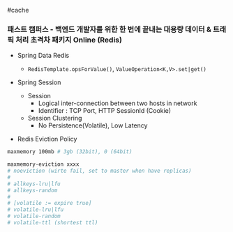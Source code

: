 #cache 

### 패스트 캠퍼스 - 백엔드 개발자를 위한 한 번에 끝내는 대용량 데이터 & 트래픽 처리 초격차 패키지 Online (Redis)

* Spring Data Redis
	* `RedisTemplate.opsForValue()`, `ValueOperation<K,V>.set|get()`

* Spring Session
	* Session
		* Logical inter-connection between two hosts in network
		* Identifier : TCP Port, HTTP SessionId (Cookie)
	* Session Clustering
		* No Persistence(Volatile), Low Latency

* Redis Eviction Policy
```bash
maxmemory 100mb # 3gb (32bit), 0 (64bit)

maxmemory-eviction xxxx
# noeviction (wirte fail, set to master when have replicas)
#
# allkeys-lru|lfu
# allkeys-random
#
# [volatile := expire true]
# volatile-lru|lfu
# volatile-random
# volatile-ttl (shortest ttl)
```